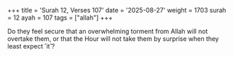 +++
title = 'Surah 12, Verses 107'
date = '2025-08-27'
weight = 1703
surah = 12
ayah = 107
tags = ["allah"]
+++

Do they feel secure that an overwhelming torment from Allah will not overtake them, or that the Hour will not take them by surprise when they least expect ˹it˺?